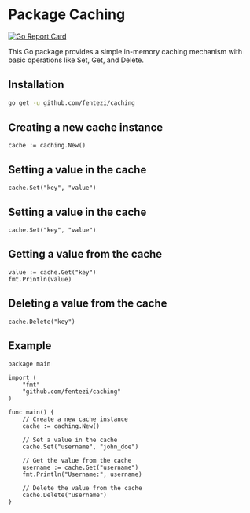 # Package Caching

[![Go Report Card](https://goreportcard.com/badge/github.com/yourusername/caching)](https://goreportcard.com/report/github.com/yourusername/caching)

This Go package provides a simple in-memory caching mechanism with basic operations like Set, Get, and Delete.

## Installation

```bash
go get -u github.com/fentezi/caching
```
## Creating a new cache instance
```
cache := caching.New()
```
## Setting a value in the cache
```
cache.Set("key", "value")
```
## Setting a value in the cache
```
cache.Set("key", "value")
```
## Getting a value from the cache
```
value := cache.Get("key")
fmt.Println(value)
```
## Deleting a value from the cache
```
cache.Delete("key")
```

## Example
```
package main

import (
	"fmt"
	"github.com/fentezi/caching"
)

func main() {
	// Create a new cache instance
	cache := caching.New()

	// Set a value in the cache
	cache.Set("username", "john_doe")

	// Get the value from the cache
	username := cache.Get("username")
	fmt.Println("Username:", username)

	// Delete the value from the cache
	cache.Delete("username")
}
```